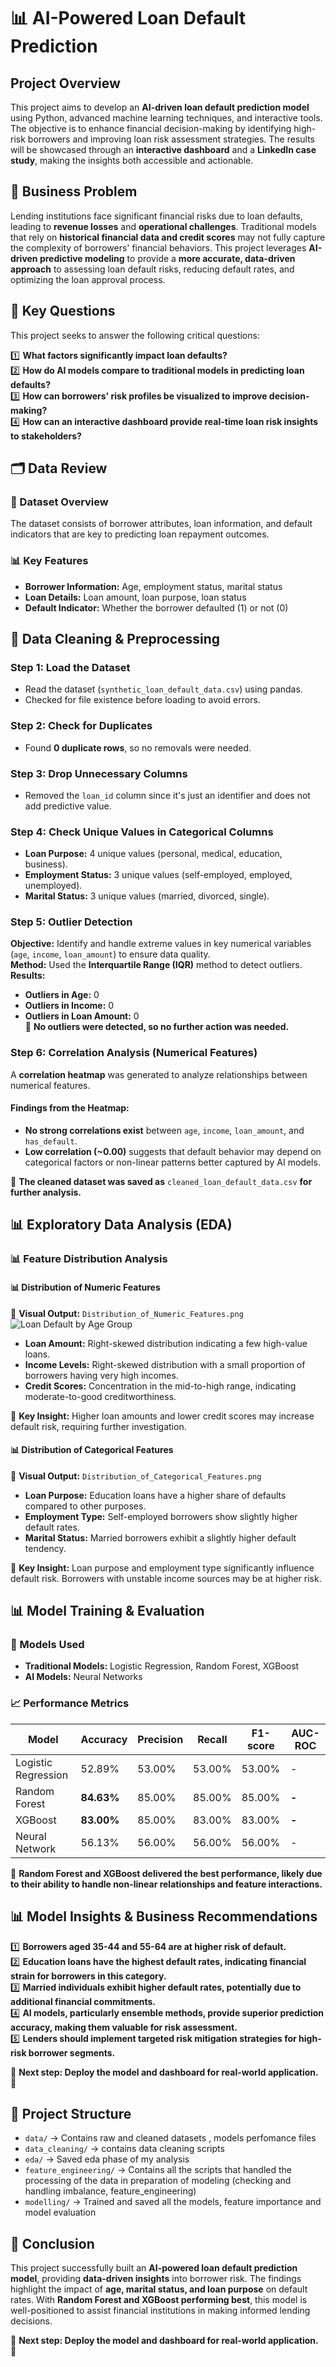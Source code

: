 # **📊 AI-Powered Loan Default Prediction**

## **Project Overview**

This project aims to develop an **AI-driven loan default prediction model** using Python, advanced machine learning techniques, and interactive tools. The objective is to enhance financial decision-making by identifying high-risk borrowers and improving loan risk assessment strategies. The results will be showcased through an **interactive dashboard** and a **LinkedIn case study**, making the insights both accessible and actionable.

## **💼 Business Problem**

Lending institutions face significant financial risks due to loan defaults, leading to **revenue losses** and **operational challenges**. Traditional models that rely on **historical financial data and credit scores** may not fully capture the complexity of borrowers' financial behaviors. This project leverages **AI-driven predictive modeling** to provide a **more accurate, data-driven approach** to assessing loan default risks, reducing default rates, and optimizing the loan approval process.

## **🔑 Key Questions**

This project seeks to answer the following critical questions:

1️⃣ **What factors significantly impact loan defaults?**  
2️⃣ **How do AI models compare to traditional models in predicting loan defaults?**  
3️⃣ **How can borrowers' risk profiles be visualized to improve decision-making?**  
4️⃣ **How can an interactive dashboard provide real-time loan risk insights to stakeholders?**  

## **🗂 Data Review**

### **📌 Dataset Overview**

The dataset consists of borrower attributes, loan information, and default indicators that are key to predicting loan repayment outcomes.

### **📊 Key Features**

- **Borrower Information:** Age, employment status, marital status  
- **Loan Details:** Loan amount, loan purpose, loan status  
- **Default Indicator:** Whether the borrower defaulted (1) or not (0)  

## **🔧 Data Cleaning & Preprocessing**

### **Step 1: Load the Dataset**

- Read the dataset (`synthetic_loan_default_data.csv`) using pandas.
- Checked for file existence before loading to avoid errors.

### **Step 2: Check for Duplicates**

- Found **0 duplicate rows**, so no removals were needed.

### **Step 3: Drop Unnecessary Columns**

- Removed the `loan_id` column since it's just an identifier and does not add predictive value.

### **Step 4: Check Unique Values in Categorical Columns**

- **Loan Purpose:** 4 unique values (personal, medical, education, business).
- **Employment Status:** 3 unique values (self-employed, employed, unemployed).
- **Marital Status:** 3 unique values (married, divorced, single).

### **Step 5: Outlier Detection**

**Objective:** Identify and handle extreme values in key numerical variables (`age`, `income`, `loan_amount`) to ensure data quality.  
**Method:** Used the **Interquartile Range (IQR)** method to detect outliers.  
**Results:**  
- **Outliers in Age:** 0  
- **Outliers in Income:** 0  
- **Outliers in Loan Amount:** 0  
  📌 **No outliers were detected, so no further action was needed.**  

### **Step 6: Correlation Analysis (Numerical Features)**

A **correlation heatmap** was generated to analyze relationships between numerical features.

#### **Findings from the Heatmap:**

- **No strong correlations exist** between `age`, `income`, `loan_amount`, and `has_default`.
- **Low correlation (~0.00)** suggests that default behavior may depend on categorical factors or non-linear patterns better captured by AI models.

📌 **The cleaned dataset was saved as** `cleaned_loan_default_data.csv` **for further analysis.**

## **📊 Exploratory Data Analysis (EDA)**

### **📊 Feature Distribution Analysis**

#### **📊 Distribution of Numeric Features**

📂 **Visual Output:** `Distribution_of_Numeric_Features.png`![Loan Default by Age Group](Visualizations/borrower_risk/Defaulters_by_Age_Group.png)


- **Loan Amount:** Right-skewed distribution indicating a few high-value loans.
- **Income Levels:** Right-skewed distribution with a small proportion of borrowers having very high incomes.
- **Credit Scores:** Concentration in the mid-to-high range, indicating moderate-to-good creditworthiness.

📌 **Key Insight:** Higher loan amounts and lower credit scores may increase default risk, requiring further investigation.

#### **📊 Distribution of Categorical Features**

📂 **Visual Output:** `Distribution_of_Categorical_Features.png`

- **Loan Purpose:** Education loans have a higher share of defaults compared to other purposes.
- **Employment Type:** Self-employed borrowers show slightly higher default rates.
- **Marital Status:** Married borrowers exhibit a slightly higher default tendency.

📌 **Key Insight:** Loan purpose and employment type significantly influence default risk. Borrowers with unstable income sources may be at higher risk.

## **📊 Model Training & Evaluation**

### **🔬 Models Used**

- **Traditional Models:** Logistic Regression, Random Forest, XGBoost  
- **AI Models:** Neural Networks  

### **📈 Performance Metrics**

| Model               | Accuracy   | Precision | Recall | F1-score | AUC-ROC |
| ------------------- | ---------- | --------- | ------ | -------- | ------- |
| Logistic Regression | 52.89%     | 53.00%    | 53.00% | 53.00%   | -       |
| Random Forest       | **84.63%** | 85.00%    | 85.00% | 85.00%   | **-**   |
| XGBoost             | **83.00%** | 85.00%    | 83.00% | 83.00%   | **-**   |
| Neural Network      | 56.13%     | 56.00%    | 56.00% | 56.00%   | -       |

📌 **Random Forest and XGBoost delivered the best performance, likely due to their ability to handle non-linear relationships and feature interactions.**

## **📊 Model Insights & Business Recommendations**

1️⃣ **Borrowers aged 35-44 and 55-64 are at higher risk of default.**  
2️⃣ **Education loans have the highest default rates, indicating financial strain for borrowers in this category.**  
3️⃣ **Married individuals exhibit higher default rates, potentially due to additional financial commitments.**  
4️⃣ **AI models, particularly ensemble methods, provide superior prediction accuracy, making them valuable for risk assessment.**  
5️⃣ **Lenders should implement targeted risk mitigation strategies for high-risk borrower segments.**  

📌 **Next step: Deploy the model and dashboard for real-world application.** 🚀


## **📂 Project Structure**  
- `data/` → Contains raw and cleaned datasets , models perfomance files 
- `data_cleaning/` → contains data cleaning scripts 
- `eda/` → Saved eda phase of my analysis  
- `feature_engineering/` → Contains all the scripts that handled the processing of the data in preparation of modeling (checking and handling imbalance, feature_engineering) 
- `modelling/` →  Trained and saved all the models, feature importance and model evaluation


## **📢 Conclusion**  
This project successfully built an **AI-powered loan default prediction model**, providing **data-driven insights** into borrower risk. The findings highlight the impact of **age, marital status, and loan purpose** on default rates. With **Random Forest and XGBoost performing best**, this model is well-positioned to assist financial institutions in making informed lending decisions.  

📌 **Next step: Deploy the model and dashboard for real-world application.** 🚀  

